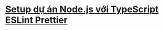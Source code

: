 # [Setup dự án Node.js với TypeScript ESLint Prettier](https://duthanhduoc.com/blog/setup-du-an-nodejs-typescript)
